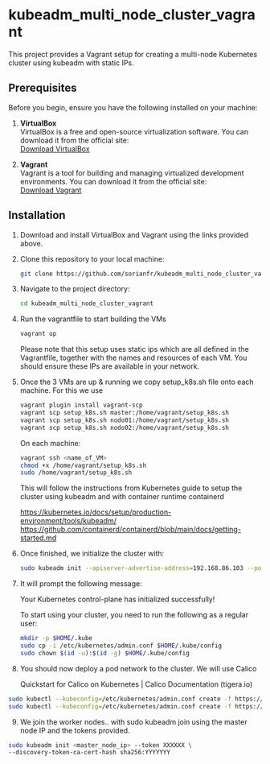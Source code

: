 # kubeadm_multi_node_cluster_vagrant

This project provides a Vagrant setup for creating a multi-node Kubernetes cluster using kubeadm with static IPs.

## Prerequisites

Before you begin, ensure you have the following installed on your machine:

1. **VirtualBox**  
   VirtualBox is a free and open-source virtualization software. You can download it from the official site:  
   [Download VirtualBox](https://www.virtualbox.org/wiki/Downloads)

2. **Vagrant**  
   Vagrant is a tool for building and managing virtualized development environments. You can download it from the official site:  
   [Download Vagrant](https://www.vagrantup.com/downloads)

## Installation

1. Download and install VirtualBox and Vagrant using the links provided above.
2. Clone this repository to your local machine:

   ```bash
   git clone https://github.com/sorianfr/kubeadm_multi_node_cluster_vagrant.git

3. Navigate to the project directory:

   ```bash
   cd kubeadm_multi_node_cluster_vagrant
   
4. Run the vagrantfile to start building the VMs

   ```bash
   vagrant up
   ```
   Please note that this setup uses static ips which are all defined in the Vagrantfile, together with the names and resources of each VM.
   You should ensure these IPs are available in your network.
   
5. Once the 3 VMs are up & running we copy setup_k8s.sh file onto each machine. For this we use 

   ```bash
   vagrant plugin install vagrant-scp   
   vagrant scp setup_k8s.sh master:/home/vagrant/setup_k8s.sh 
   vagrant scp setup_k8s.sh nodo01:/home/vagrant/setup_k8s.sh 
   vagrant scp setup_k8s.sh nodo02:/home/vagrant/setup_k8s.sh 
   ```
   On each machine:
   ```bash
   vagrant ssh <name_of_VM>
   chmod +x /home/vagrant/setup_k8s.sh
   sudo /home/vagrant/setup_k8s.sh 
   ```
   This will follow the instructions from Kubernetes guide to setup the cluster using kubeadm and with container runtime containerd

   https://kubernetes.io/docs/setup/production-environment/tools/kubeadm/
   https://github.com/containerd/containerd/blob/main/docs/getting-started.md
   
6. Once finished, we initialize the cluster with:
   ```bash
   sudo kubeadm init --apiserver-advertise-address=192.168.86.103 --pod-network-cidr=192.168.0.0/16 
   ```
7. It will prompt the following message:

   Your Kubernetes control-plane has initialized successfully!

   To start using your cluster, you need to run the following as a regular user:

   ```bash
   mkdir -p $HOME/.kube
   sudo cp -i /etc/kubernetes/admin.conf $HOME/.kube/config
   sudo chown $(id -u):$(id -g) $HOME/.kube/config
   ```
8. You should now deploy a pod network to the cluster. We will use Calico

      Quickstart for Calico on Kubernetes | Calico Documentation (tigera.io) 
```bash
sudo kubectl --kubeconfig=/etc/kubernetes/admin.conf create -f https://raw.githubusercontent.com/projectcalico/calico/v3.28.2/manifests/tigera-operator.yaml 
sudo kubectl --kubeconfig=/etc/kubernetes/admin.conf create -f https://raw.githubusercontent.com/projectcalico/calico/v3.28.2/manifests/custom-resources.yaml 
```
9. We join the worker nodes.. with sudo kubeadm join using the master node IP and the tokens provided.
```bash
sudo kubeadm init <master_node_ip> --token XXXXXX \
--discovery-token-ca-cert-hash sha256:YYYYYYY
```

